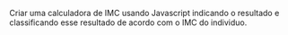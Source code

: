Criar uma calculadora de IMC usando Javascript
indicando o resultado e classificando esse resultado de acordo com o IMC do individuo.
